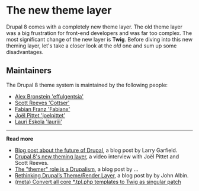 # The new theme layer

Drupal 8 comes with a completely new theme layer. The old theme layer was a big frustration for front-end developers and was far too complex. The most significant change of the new layer is **Twig**. Before diving into this new theming layer, let's take a closer look at the *old* one and sum up some disadvantages.

## Maintainers

The Drupal 8 theme system is maintained by the following people:

- [Alex Bronstein 'effulgentsia'](http://drupal.org/user/78040)
- [Scott Reeves 'Cottser'](http://drupal.org/user/1167326)
- [Fabian Franz 'Fabianx'](http://drupal.org/user/693738)
- [Joël Pittet 'joelpittet'](https://drupal.org/user/160302)
- [Lauri Eskola 'lauriii'](https://www.drupal.org/u/lauriii)

***

**Read more**

- [Blog post about the future of Drupal](http://www.garfieldtech.com/blog/off-the-island-2013), a blog post by Larry Garfield.
- [Drupal 8's new theming layer](https://www.youtube.com/watch?v=Gp3lforZ3ZE), a video interview with Joël Pittet and Scott Reeves.
- [The "themer" role is a Drupalism](http://dqxtech.net/blog/2014-10-06/themer-role-drupalism), a blog post by …
- [Rethinking Drupal’s Theme/Render Layer](http://john.albin.net/drupal/arrays-of-doom), a blog post by by John Albin.
- [(meta) Convert all core *.tpl.php templates to Twig as singular patch](https://www.drupal.org/node/1987510)
